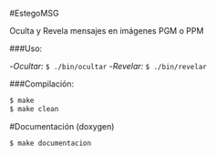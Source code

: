 #EstegoMSG

Oculta y Revela mensajes en imágenes PGM o PPM

###Uso:

-*Ocultar:* `$ ./bin/ocultar`
-*Revelar:* `$ ./bin/revelar`

###Compilación:

```bash
$ make
$ make clean
```

#Documentación (doxygen)

`$ make documentacion`
